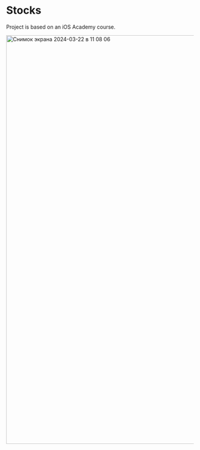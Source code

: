 # Stocks
Project is based on an iOS Academy course.

<img width="1097" alt="Снимок экрана 2024-03-22 в 11 08 06" src="https://github.com/Harnashevich/Stocks/assets/84876109/67a3c98e-523c-4972-9278-22c93246767c">

